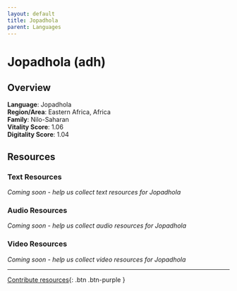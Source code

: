 ```yaml
---
layout: default
title: Jopadhola
parent: Languages
---
```


# Jopadhola (adh)

## Overview

**Language**: Jopadhola  
**Region/Area**: Eastern Africa, Africa  
**Family**: Nilo-Saharan  
**Vitality Score**: 1.06  
**Digitality Score**: 1.04  

## Resources

### Text Resources
*Coming soon - help us collect text resources for Jopadhola*

### Audio Resources
*Coming soon - help us collect audio resources for Jopadhola*

### Video Resources
*Coming soon - help us collect video resources for Jopadhola*

---

[Contribute resources](https://fairtrain.github.io/){: .btn .btn-purple }
